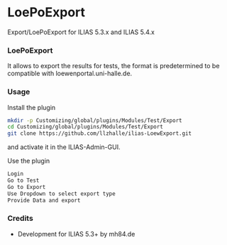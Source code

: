 # LoePoExport
Export/LoePoExport for ILIAS 5.3.x and ILIAS 5.4.x

### LoePoExport ###

It allows to export the results for tests, the format is predetermined to be compatible with loewenportal.uni-halle.de.

### Usage ###

Install the plugin

```bash
mkdir -p Customizing/global/plugins/Modules/Test/Export  
cd Customizing/global/plugins/Modules/Test/Export
git clone https://github.com/llzhalle/ilias-LoewExport.git
```
and activate it in the ILIAS-Admin-GUI.

Use the plugin

```bash
Login
Go to Test
Go to Export
Use Dropdown to select export type
Provide Data and export
```

### Credits ###
* Development for ILIAS 5.3+ by mh84.de